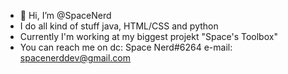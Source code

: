 - 👋 Hi, I’m @SpaceNerd
- I do all kind of stuff java, HTML/CSS and python
- Currently I'm working at my biggest projekt "Space's Toolbox"
- You can reach me on dc: Space Nerd#6264
                      e-mail: spacenerddev@gmail.com

<!---
SpaceNerde/SpaceNerde is a ✨ special ✨ repository because its `README.md` (this file) appears on your GitHub profile.
You can click the Preview link to take a look at your changes.
--->
